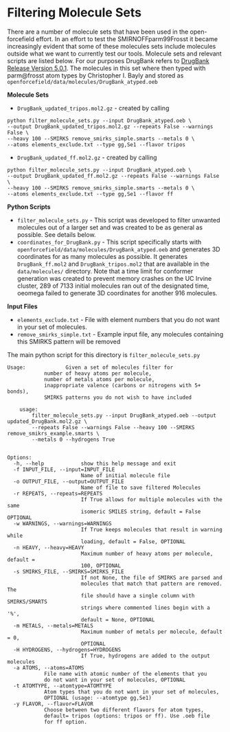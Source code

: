 # Filtering Molecule Sets

There are a number of molecule sets that have been used in the open-forcefield effort. 
In an effort to test the SMIRNOFFparm99Frosst it became increasingly evident that some of these molecules sets include molecules outside what we want to currently test our tools. 
Molecule sets and relevant scripts are listed below. 
For our purposes DrugBank refers to [DrugBank Release Version 5.0.1](http://www.drugbank.ca/releases/latest).
The molecules in this set where then typed with parm@frosst atom types by Christopher I. Bayly and stored as `openforcefield/data/molecules/DrugBank_atyped.oeb`

**Molecule Sets**
* `DrugBank_updated_tripos.mol2.gz` - created by calling 
```
python filter_molecule_sets.py --input DrugBank_atyped.oeb \
--output DrugBank_updated_tripos.mol2.gz --repeats False --warnings False \
--heavy 100 --SMIRKS remove_smirks_simple.smarts --metals 0 \
--atoms elements_exclude.txt --type gg,Se1 --flavor tripos
```
* `DrugBank_updated_ff.mol2.gz` - created by calling 
```
python filter_molecule_sets.py --input DrugBank_atyped.oeb \
--output DrugBank_updated_ff.mol2.gz --repeats False --warnings False \
--heavy 100 --SMIRKS remove_smirks_simple.smarts --metals 0 \
--atoms elements_exclude.txt --type gg,Se1 --flavor ff
```

**Python Scripts**
* `filter_molecule_sets.py` - This script was developed to filter unwanted molecules out of a larger set and was created to be as general as possible. See details below. 
* `coordinates_for_DrugBank.py` - This script specifically starts with `openforcefield/data/molecules/DrugBank_atyped.oeb` and generates 3D coordinates for as many molecules as possible. It generates `DrugBank_ff.mol2` and `DrugBank_tripos.mol2` that are available in the `data/molecules/` directory. Note that a time limit for conformer generation was created to prevent memory crashes on the UC Irvine cluster, 289 of 7133 initial molecules ran out of the designated time, oeomega failed to generate 3D coordinates for another 916 molecules.  

**Input Files**
* `elements_exclude.txt` - File with element numbers that you do not want in your set of molecules.
* `remove_smirks_simple.txt` - Example input file, any molecules containing this SMIRKS pattern will be removed


 The main python script for this directory is `filter_molecule_sets.py` 

```
Usage:             Given a set of molecules filter for
            number of heavy atoms per molecule,
            number of metals atoms per molecule,
            inappropriate valence (carbons or nitrogens with 5+ bonds),
            SMIRKS patterns you do not wish to have included

    usage:
        filter_molecule_sets.py --input DrugBank_atyped.oeb --output updated_DrugBank.mol2.gz \
        --repeats False --warnings False --heavy 100 --SMIRKS remove_smikrs_example.smarts \
        --metals 0 --hydrogens True
    

Options:
  -h, --help            show this help message and exit
  -f INPUT_FILE, --input=INPUT_FILE
                        Name of initial molecule file
  -o OUTPUT_FILE, --output=OUTPUT_FILE
                        Name of file to save filtered Molecules
  -r REPEATS, --repeats=REPEATS
                        If True allows for multiple molecules with the same
                        isomeric SMILES string, default = False OPTIONAL
  -w WARNINGS, --warnings=WARNINGS
                        If True keeps molecules that result in warning while
                        loading, default = False, OPTIONAL
  -n HEAVY, --heavy=HEAVY
                        Maximum number of heavy atoms per molecule, default =
                        100, OPTIONAL
  -s SMIRKS_FILE, --SMIRKS=SMIRKS_FILE
                        If not None, the file of SMIRKS are parsed and
                        molecules that match that pattern are removed. The
                        file should have a single column with SMIRKS/SMARTS
                        strings where commented lines begin with a '%',
                        default = None, OPTIONAL
  -m METALS, --metals=METALS
                        Maximum number of metals per molecule, default = 0,
                        OPTIONAL
  -H HYDROGENS, --hydrogens=HYDROGENS
                        If True, hydrogens are added to the output molecules
  -a ATOMS, --atoms=ATOMS
			File name with atomic number of the elements that you
			do not want in your set of molecules, OPTIONAL
  -t ATOMTYPE, --atomtype=ATOMTYPE
			Atom types that you do not want in your set of molecules,
			OPTIONAL (usage: --atomtype gg,Se1)
  -y FLAVOR, --flavor=FLAVOR
			Choose between two different flavors for atom types, 
			default= tripos (options: tripos or ff). Use .oeb file
			for ff option.
```


